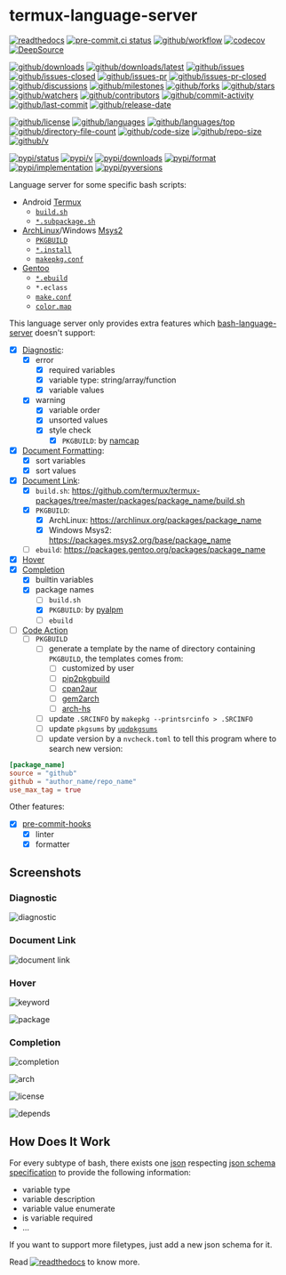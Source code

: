 # termux-language-server

[![readthedocs](https://shields.io/readthedocs/termux-language-server)](https://termux-language-server.readthedocs.io)
[![pre-commit.ci status](https://results.pre-commit.ci/badge/github/termux/termux-language-server/main.svg)](https://results.pre-commit.ci/latest/github/termux/termux-language-server/main)
[![github/workflow](https://github.com/termux/termux-language-server/actions/workflows/main.yml/badge.svg)](https://github.com/termux/termux-language-server/actions)
[![codecov](https://codecov.io/gh/termux/termux-language-server/branch/main/graph/badge.svg)](https://codecov.io/gh/termux/termux-language-server)
[![DeepSource](https://deepsource.io/gh/termux/termux-language-server.svg/?show_trend=true)](https://deepsource.io/gh/termux/termux-language-server)

[![github/downloads](https://shields.io/github/downloads/termux/termux-language-server/total)](https://github.com/termux/termux-language-server/releases)
[![github/downloads/latest](https://shields.io/github/downloads/termux/termux-language-server/latest/total)](https://github.com/termux/termux-language-server/releases/latest)
[![github/issues](https://shields.io/github/issues/termux/termux-language-server)](https://github.com/termux/termux-language-server/issues)
[![github/issues-closed](https://shields.io/github/issues-closed/termux/termux-language-server)](https://github.com/termux/termux-language-server/issues?q=is%3Aissue+is%3Aclosed)
[![github/issues-pr](https://shields.io/github/issues-pr/termux/termux-language-server)](https://github.com/termux/termux-language-server/pulls)
[![github/issues-pr-closed](https://shields.io/github/issues-pr-closed/termux/termux-language-server)](https://github.com/termux/termux-language-server/pulls?q=is%3Apr+is%3Aclosed)
[![github/discussions](https://shields.io/github/discussions/termux/termux-language-server)](https://github.com/termux/termux-language-server/discussions)
[![github/milestones](https://shields.io/github/milestones/all/termux/termux-language-server)](https://github.com/termux/termux-language-server/milestones)
[![github/forks](https://shields.io/github/forks/termux/termux-language-server)](https://github.com/termux/termux-language-server/network/members)
[![github/stars](https://shields.io/github/stars/termux/termux-language-server)](https://github.com/termux/termux-language-server/stargazers)
[![github/watchers](https://shields.io/github/watchers/termux/termux-language-server)](https://github.com/termux/termux-language-server/watchers)
[![github/contributors](https://shields.io/github/contributors/termux/termux-language-server)](https://github.com/termux/termux-language-server/graphs/contributors)
[![github/commit-activity](https://shields.io/github/commit-activity/w/termux/termux-language-server)](https://github.com/termux/termux-language-server/graphs/commit-activity)
[![github/last-commit](https://shields.io/github/last-commit/termux/termux-language-server)](https://github.com/termux/termux-language-server/commits)
[![github/release-date](https://shields.io/github/release-date/termux/termux-language-server)](https://github.com/termux/termux-language-server/releases/latest)

[![github/license](https://shields.io/github/license/termux/termux-language-server)](https://github.com/termux/termux-language-server/blob/main/LICENSE)
[![github/languages](https://shields.io/github/languages/count/termux/termux-language-server)](https://github.com/termux/termux-language-server)
[![github/languages/top](https://shields.io/github/languages/top/termux/termux-language-server)](https://github.com/termux/termux-language-server)
[![github/directory-file-count](https://shields.io/github/directory-file-count/termux/termux-language-server)](https://github.com/termux/termux-language-server)
[![github/code-size](https://shields.io/github/languages/code-size/termux/termux-language-server)](https://github.com/termux/termux-language-server)
[![github/repo-size](https://shields.io/github/repo-size/termux/termux-language-server)](https://github.com/termux/termux-language-server)
[![github/v](https://shields.io/github/v/release/termux/termux-language-server)](https://github.com/termux/termux-language-server)

[![pypi/status](https://shields.io/pypi/status/termux-language-server)](https://pypi.org/project/termux-language-server/#description)
[![pypi/v](https://shields.io/pypi/v/termux-language-server)](https://pypi.org/project/termux-language-server/#history)
[![pypi/downloads](https://shields.io/pypi/dd/termux-language-server)](https://pypi.org/project/termux-language-server/#files)
[![pypi/format](https://shields.io/pypi/format/termux-language-server)](https://pypi.org/project/termux-language-server/#files)
[![pypi/implementation](https://shields.io/pypi/implementation/termux-language-server)](https://pypi.org/project/termux-language-server/#files)
[![pypi/pyversions](https://shields.io/pypi/pyversions/termux-language-server)](https://pypi.org/project/termux-language-server/#files)

Language server for some specific bash scripts:

- Android [Termux](https://termux.dev)
  - [`build.sh`](https://github.com/termux/termux-packages/wiki/Creating-new-package)
  - [`*.subpackage.sh`](https://github.com/termux/termux-packages/wiki/Creating-new-package#writing-a-subpackage-script)
- [ArchLinux](https://archlinux.org)/Windows [Msys2](https://msys2.org)
  - [`PKGBUILD`](https://wiki.archlinux.org/title/PKGBUILD)
  - [`*.install`](https://wiki.archlinux.org/title/PKGBUILD#install)
  - [`makepkg.conf`](https://man.archlinux.org/man/makepkg.conf.5.en)
- [Gentoo](https://www.gentoo.org/)
  - [`*.ebuild`](https://dev.gentoo.org/~zmedico/portage/doc/man/ebuild.5.html)
  - `*.eclass`
  - [`make.conf`](https://dev.gentoo.org/~zmedico/portage/doc/man/make.conf.5.html)
  - [`color.map`](https://dev.gentoo.org/~zmedico/portage/doc/man/color.map.5.html)

This language server only provides extra features which
[bash-language-server](https://github.com/bash-lsp/bash-language-server)
doesn't support:

- [x] [Diagnostic](https://microsoft.github.io/language-server-protocol/specifications/specification-current#diagnostic):
  - [x] error
    - [x] required variables
    - [x] variable type: string/array/function
    - [x] variable values
  - [x] warning
    - [x] variable order
    - [x] unsorted values
    - [x] style check
      - [x] `PKGBUILD`: by [namcap](https://wiki.archlinux.org/title/Namcap)
- [x] [Document Formatting](https://microsoft.github.io/language-server-protocol/specifications/specification-current#textDocument_formatting):
  - [x] sort variables
  - [x] sort values
- [x] [Document Link](https://microsoft.github.io/language-server-protocol/specifications/specification-current#textDocument_documentLink):
  - [x] `build.sh`: <https://github.com/termux/termux-packages/tree/master/packages/package_name/build.sh>
  - [x] `PKGBUILD`:
    - [x] ArchLinux: <https://archlinux.org/packages/package_name>
    - [x] Windows Msys2: <https://packages.msys2.org/base/package_name>
  - [ ] `ebuild`: <https://packages.gentoo.org/packages/package_name>
- [x] [Hover](https://microsoft.github.io/language-server-protocol/specifications/specification-current#textDocument_hover)
- [x] [Completion](https://microsoft.github.io/language-server-protocol/specifications/specification-current#textDocument_completion)
  - [x] builtin variables
  - [x] package names
    - [ ] `build.sh`
    - [x] `PKGBUILD`: by [pyalpm](https://github.com/ornitorrincos/pyalpm)
    - [ ] `ebuild`
- [ ] [Code Action](https://microsoft.github.io/language-server-protocol/specifications/specification-current#textDocument_codeAction)
  - [ ] `PKGBUILD`
    - [ ] generate a template by the name of directory containing `PKGBUILD`, the
      templates comes from:
      - [ ] customized by user
      - [ ] [pip2pkgbuild](https://github.com/wenLiangcan/pip2pkgbuild)
      - [ ] [cpan2aur](https://metacpan.org/release/CPANPLUS-Dist-Arch)
      - [ ] [gem2arch](https://github.com/anatol/gem2arch)
      - [ ] [arch-hs](https://github.com/berberman/arch-hs)
    - [ ] update `.SRCINFO` by `makepkg --printsrcinfo > .SRCINFO`
    - [ ] update `pkgsums` by [`updpkgsums`](https://gitlab.archlinux.org/pacman/pacman-contrib)
    - [ ] update version by a `nvcheck.toml` to tell this
      program where to search new version:

```toml
[package_name]
source = "github"
github = "author_name/repo_name"
use_max_tag = true
```

Other features:

- [x] [pre-commit-hooks](https://pre-commit.com/)
  - [x] linter
  - [x] formatter

## Screenshots

### Diagnostic

![diagnostic](https://github.com/termux/termux-language-server/assets/32936898/598c371f-151d-442f-b782-e504a3d08872)

### Document Link

![document link](https://github.com/Freed-Wu/pkgbuild-language-server/assets/32936898/d3777f3c-9b75-41f9-b6b3-1c4ec55c7283)

### Hover

![keyword](https://github.com/Freed-Wu/requirements-language-server/assets/32936898/91bfde00-28f7-4376-8b7a-10a0bd56ba51)

![package](https://github.com/Freed-Wu/pkgbuild-language-server/assets/32936898/3d9fa906-35ea-4063-a9eb-06282d3e8596)

### Completion

![completion](https://github.com/Freed-Wu/pkgbuild-language-server/assets/32936898/c060690c-071b-41a0-bde5-dce338f4e779)

![arch](https://github.com/termux/termux-language-server/assets/32936898/e10b40c6-515e-4d50-9526-d32ea26b9238)

![license](https://github.com/termux/termux-language-server/assets/32936898/13109df3-30ba-4371-ad0a-aa7f46c8e80a)

![depends](https://github.com/termux/termux-language-server/assets/32936898/a70b41ae-cf4b-44cc-bb10-a54cb5488f30)

## How Does It Work

For every subtype of bash, there exists one
[json](https://github.com/termux/termux-language-server/tree/main/src/termux_language_server/assets/json)
respecting [json schema specification](https://json-schema.org/specification)
to provide the following information:

- variable type
- variable description
- variable value enumerate
- is variable required
- ...

If you want to support more filetypes, just add a new json schema for it.

Read
[![readthedocs](https://shields.io/readthedocs/termux-language-server)](https://termux-language-server.readthedocs.io)
to know more.

